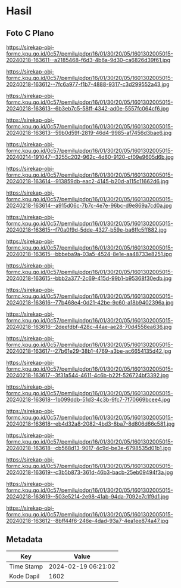 # Hasil

## Foto C Plano

https://sirekap-obj-formc.kpu.go.id/0c57/pemilu/pdpr/16/01/30/20/05/1601302005015-20240218-163611--a2185468-f6d3-4b6a-9d30-ca6826d39f61.jpg

https://sirekap-obj-formc.kpu.go.id/0c57/pemilu/pdpr/16/01/30/20/05/1601302005015-20240218-163612--7fc6a977-f1b7-4888-9317-c3d299552a43.jpg

https://sirekap-obj-formc.kpu.go.id/0c57/pemilu/pdpr/16/01/30/20/05/1601302005015-20240218-163613--6b3eb7c5-58ff-4342-ad0e-5557fc064cf6.jpg

https://sirekap-obj-formc.kpu.go.id/0c57/pemilu/pdpr/16/01/30/20/05/1601302005015-20240218-163613--59b0d59f-2819-46d4-9985-af7456d3bae6.jpg

https://sirekap-obj-formc.kpu.go.id/0c57/pemilu/pdpr/16/01/30/20/05/1601302005015-20240214-191047--3255c202-962c-4d60-9120-cf09e9605d6b.jpg

https://sirekap-obj-formc.kpu.go.id/0c57/pemilu/pdpr/16/01/30/20/05/1601302005015-20240218-163614--913859db-eac2-4145-b20d-a115c11662d6.jpg

https://sirekap-obj-formc.kpu.go.id/0c57/pemilu/pdpr/16/01/30/20/05/1601302005015-20240218-163614--a915d06c-7b7c-4e7e-96bc-d9e869a7cd0a.jpg

https://sirekap-obj-formc.kpu.go.id/0c57/pemilu/pdpr/16/01/30/20/05/1601302005015-20240218-163615--f70a0f9d-5dde-4327-b59e-ba6ffc5ff882.jpg

https://sirekap-obj-formc.kpu.go.id/0c57/pemilu/pdpr/16/01/30/20/05/1601302005015-20240218-163615--bbbeba9a-03a5-4524-8e1e-aa48733e8251.jpg

https://sirekap-obj-formc.kpu.go.id/0c57/pemilu/pdpr/16/01/30/20/05/1601302005015-20240218-163615--bbb2a377-2c69-415d-99b1-b95368f30edb.jpg

https://sirekap-obj-formc.kpu.go.id/0c57/pemilu/pdpr/16/01/30/20/05/1601302005015-20240218-163616--77b468e4-0d21-42be-9c60-a18b9402396a.jpg

https://sirekap-obj-formc.kpu.go.id/0c57/pemilu/pdpr/16/01/30/20/05/1601302005015-20240218-163616--2deefdbf-428c-44ae-ae28-70d4558ea636.jpg

https://sirekap-obj-formc.kpu.go.id/0c57/pemilu/pdpr/16/01/30/20/05/1601302005015-20240218-163617--27b61e29-38b1-4769-a3be-ac6654135d42.jpg

https://sirekap-obj-formc.kpu.go.id/0c57/pemilu/pdpr/16/01/30/20/05/1601302005015-20240218-163617--3f31a544-4611-4c6b-b22f-526724bf3392.jpg

https://sirekap-obj-formc.kpu.go.id/0c57/pemilu/pdpr/16/01/30/20/05/1601302005015-20240218-163618--1b099ddb-51d3-4c3b-9fc7-7f70669bcee4.jpg

https://sirekap-obj-formc.kpu.go.id/0c57/pemilu/pdpr/16/01/30/20/05/1601302005015-20240218-163618--eb4d32a8-2082-4bd3-8ba7-8d806d66c581.jpg

https://sirekap-obj-formc.kpu.go.id/0c57/pemilu/pdpr/16/01/30/20/05/1601302005015-20240218-163618--cb568d13-9017-4c9d-be3e-6798535d01b1.jpg

https://sirekap-obj-formc.kpu.go.id/0c57/pemilu/pdpr/16/01/30/20/05/1601302005015-20240218-163619--c3b5b873-361d-46b3-bacb-25eb09494f3a.jpg

https://sirekap-obj-formc.kpu.go.id/0c57/pemilu/pdpr/16/01/30/20/05/1601302005015-20240218-163619--503e5214-2e98-41ab-94da-7092e7c1f9d1.jpg

https://sirekap-obj-formc.kpu.go.id/0c57/pemilu/pdpr/16/01/30/20/05/1601302005015-20240218-163612--8bff44f6-246e-4dad-93a7-4ea1ee874a47.jpg


## Metadata

| Key        | Value               |
| ---------- | ------------------- |
| Time Stamp | 2024-02-19 06:21:02 |
| Kode Dapil | 1602                |



